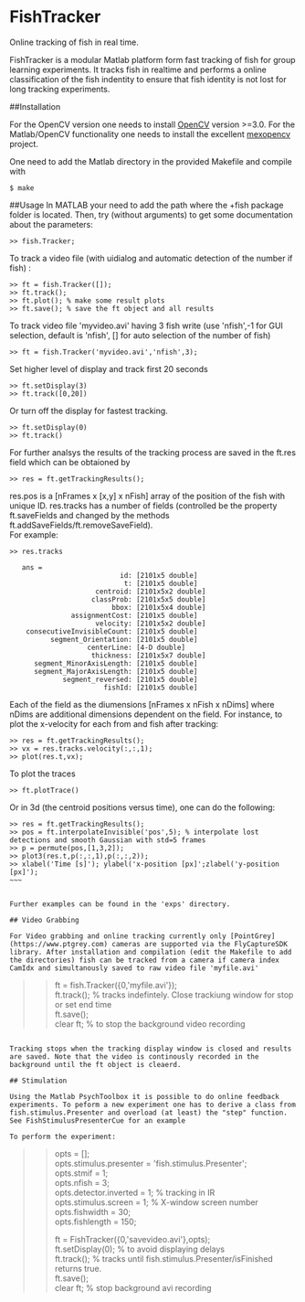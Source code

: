 # FishTracker
Online tracking of fish in real time. 


FishTracker is a modular Matlab platform form fast tracking of fish for group learning experiments. 
It tracks fish in realtime and performs a online classification of the fish indentity to ensure that fish identity 
is not lost for long tracking experiments. 

##Installation

For the OpenCV version one needs to install [OpenCV](http:///www.opencv.org) version >=3.0. For the Matlab/OpenCV  functionality one needs to install the excellent [mexopencv](https://github.com/kyamagu/mexopencv) project. 

One need to add the Matlab directory in the provided Makefile and compile with  
~~~~
$ make
~~~~

##Usage 
In MATLAB your need to add the path where the +fish package folder is located. Then, try (without arguments) to get some documentation about the parameters: 
~~~~
>> fish.Tracker;  
~~~~

To track a video file (with uidialog and automatic detection of the number if fish) :
~~~~
>> ft = fish.Tracker([]);  
>> ft.track();   
>> ft.plot(); % make some result plots  
>> ft.save(); % save the ft object and all results  
~~~~

To track video file 'myvideo.avi' having 3 fish write (use 'nfish',-1 for GUI selection, default is 'nfish', [] for auto selection of the number of fish)
~~~~
>> ft = fish.Tracker('myvideo.avi','nfish',3);  
~~~~

Set higher level of display and track first 20 seconds  
~~~~
>> ft.setDisplay(3)  
>> ft.track([0,20])  
~~~~

Or turn off the display for fastest tracking. 
~~~~
>> ft.setDisplay(0)
>> ft.track()
~~~~

For further analsys the results of the tracking process are saved in the ft.res field which can be obtaioned by
~~~~
>> res = ft.getTrackingResults();
~~~~

res.pos is a [nFrames x [x,y] x nFish] array of the position of the fish with unique ID.
res.tracks has a number of fields (controlled be the property ft.saveFields and changed by the methods ft.addSaveFields/ft.removeSaveField).   
For example:

~~~~
>> res.tracks
   
   ans =  
                           id: [2101x5 double]  
                            t: [2101x5 double]  
                     centroid: [2101x5x2 double]  
                    classProb: [2101x5x5 double]  
                         bbox: [2101x5x4 double]  
               assignmentCost: [2101x5 double]  
                     velocity: [2101x5x2 double]  
    consecutiveInvisibleCount: [2101x5 double]  
          segment_Orientation: [2101x5 double]  
                   centerLine: [4-D double]  
                    thickness: [2101x5x7 double]   
      segment_MinorAxisLength: [2101x5 double]  
      segment_MajorAxisLength: [2101x5 double]  
             segment_reversed: [2101x5 double]  
                       fishId: [2101x5 double]  
~~~~

Each of the field as the diumensions [nFrames x nFish x nDims] where nDims are additional dimensions dependent on the field. For instance, to plot the x-velocity for each from and fish after tracking:

~~~~
>> res = ft.getTrackingResults();  
>> vx = res.tracks.velocity(:,:,1);  
>> plot(res.t,vx);  
~~~~

To plot the traces
~~~~
>> ft.plotTrace()
~~~~

Or in 3d (the centroid positions versus time), one can do the following:
~~~~
>> res = ft.getTrackingResults();
>> pos = ft.interpolateInvisible('pos',5); % interpolate lost detections and smooth Gaussian with std=5 frames
>> p = permute(pos,[1,3,2]);
>> plot3(res.t,p(:,:,1),p(:,:,2));
>> xlabel('Time [s]'); ylabel('x-position [px]';zlabel('y-position [px]');
~~~


Further examples can be found in the 'exps' directory.

## Video Grabbing

For Video grabbing and online tracking currently only [PointGrey](https://www.ptgrey.com) cameras are supported via the FlyCaptureSDK library. After installation and compilation (edit the Makefile to add the directories) fish can be tracked from a camera if camera index CamIdx and simultanously saved to raw video file 'myfile.avi' 

~~~~
>> ft = fish.Tracker({0,'myfile.avi'});   
>> ft.track(); % tracks indefintely. Close trackiung window for stop or set end time  
>> ft.save();  
>> clear ft; % to stop the background video recording  
~~~~

Tracking stops when the tracking display window is closed and results are saved. Note that the video is continously recorded in the background until the ft object is cleaerd. 

## Stimulation

Using the Matlab PsychToolbox it is possible to do online feedback experiments. To peform a new experiment one has to derive a class from fish.stimulus.Presenter and overload (at least) the "step" function. See FishStimulusPresenterCue for an example

To perform the experiment:  

~~~~
>> opts = [];   
>> opts.stimulus.presenter  = 'fish.stimulus.Presenter';  
>> opts.stmif = 1;  
>> opts.nfish = 3;  
>> opts.detector.inverted = 1; % tracking in IR  
>> opts.stimulus.screen = 1; % X-window screen number  
>> opts.fishwidth = 30;  
>> opts.fishlength = 150;  
>>   
>> ft = FishTracker({0,'savevideo.avi'},opts);  
>> ft.setDisplay(0);  % to avoid displaying delays  
>> ft.track(); % tracks until fish.stimulus.Presenter/isFinished returns true.  
>> ft.save();  
>> clear ft; % stop background avi recording  
~~~~
